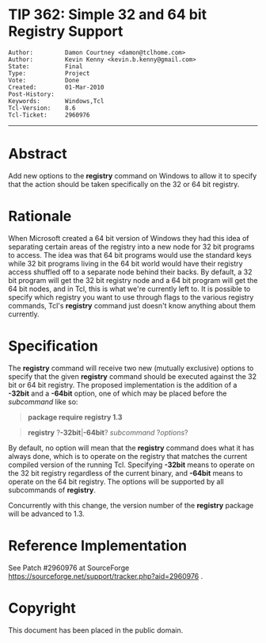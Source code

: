 # TIP 362: Simple 32 and 64 bit Registry Support
	Author:         Damon Courtney <damon@tclhome.com>
	Author:         Kevin Kenny <kevin.b.kenny@gmail.com>
	State:          Final
	Type:           Project
	Vote:           Done
	Created:        01-Mar-2010
	Post-History:   
	Keywords:       Windows,Tcl
	Tcl-Version:    8.6
	Tcl-Ticket:     2960976
-----

# Abstract

Add new options to the **registry** command on Windows to allow it to
specify that the action should be taken specifically on the 32 or 64 bit
registry.

# Rationale

When Microsoft created a 64 bit version of Windows they had this idea of
separating certain areas of the registry into a new node for 32 bit programs
to access. The idea was that 64 bit programs would use the standard keys while
32 bit programs living in the 64 bit world would have their registry access
shuffled off to a separate node behind their backs. By default, a 32 bit
program will get the 32 bit registry node and a 64 bit program will get the 64
bit nodes, and in Tcl, this is what we're currently left to. It is possible to
specify which registry you want to use through flags to the various registry
commands, Tcl's **registry** command just doesn't know anything about them
currently.

# Specification

The **registry** command will receive two new \(mutually exclusive\) options
to specify that the given **registry** command should be executed against
the 32 bit or 64 bit registry. The proposed implementation is the addition of
a **-32bit** and a **-64bit** option, one of which may be placed before
the _subcommand_ like so:

 > **package require registry 1.3**

 > **registry** ?**-32bit**\|**-64bit**? _subcommand_ ?_options_?

By default, no option will mean that the **registry** command does what it
has always done, which is to operate on the registry that matches the current
compiled version of the running Tcl. Specifying **-32bit** means to operate
on the 32 bit registry regardless of the current binary, and **-64bit**
means to operate on the 64 bit registry. The options will be supported by all
subcommands of **registry**.

Concurrently with this change, the version number of the **registry** package will be advanced to 1.3.

# Reference Implementation

See Patch \#2960976 at SourceForge
<https://sourceforge.net/support/tracker.php?aid=2960976> .

# Copyright

This document has been placed in the public domain.

